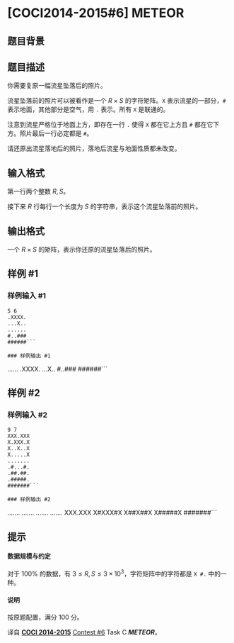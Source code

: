 # [COCI2014-2015#6] METEOR

## 题目背景



## 题目描述

你需要复原一幅流星坠落后的照片。

流星坠落前的照片可以被看作是一个 $R\times S$ 的字符矩阵。$\texttt X$ 表示流星的一部分，$\texttt \#$ 表示地面，其他部分是空气，用 $\texttt .$ 表示。所有 $\texttt X$ 是联通的。

注意到流星严格位于地面上方，即存在一行 $\texttt .$ 使得 $\texttt X$ 都在它上方且 $\texttt \#$ 都在它下方。照片最后一行必定都是 $\texttt \#$。

请还原出流星落地后的照片，落地后流星与地面性质都未改变。

## 输入格式

第一行两个整数 $R,S$。

接下来 $R$ 行每行一个长度为 $S$ 的字符串，表示这个流星坠落前的照片。

## 输出格式

一个 $R\times S$ 的矩阵，表示你还原的流星坠落后的照片。

## 样例 #1

### 样例输入 #1
```
5 6
.XXXX.
...X..
......
#..###
######```

### 样例输出 #1

```
......
.XXXX.
...X..
#..###
######```

## 样例 #2

### 样例输入 #2
```
9 7
XXX.XXX
X.XXX.X
X..X..X
X.....X
.......
.#...#.
.##.##.
.#####.
#######```

### 样例输出 #2

```
.......
.......
.......
.......
XXX.XXX
X#XXX#X
X##X##X
X#####X
#######```

## 提示

#### 数据规模与约定

对于 $100\%$ 的数据，有 $3\le R,S\le 3\times 10^3$，字符矩阵中的字符都是 $\texttt{X \# .}$ 中的一种。

#### 说明

按原题配置，满分 100 分。

译自 **[COCI 2014-2015](https://hsin.hr/coci/archive/2014_2015/)** [Contest #6](https://hsin.hr/coci/archive/2014_2015/contest6_tasks.pdf) Task C _**METEOR**_。
